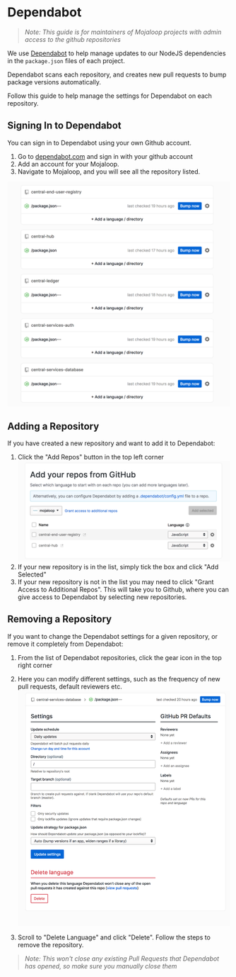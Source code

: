 # Dependabot

>_Note: This guide is for maintainers of Mojaloop projects with admin access to the github repositories_

We use [Dependabot](https://dependabot.com) to help manage updates to our NodeJS dependencies in the `package.json` files of each project.

Dependabot scans each repository, and creates new pull requests to bump package versions automatically.

Follow this guide to help manage the settings for Dependabot on each repository.

## Signing In to Dependabot

You can sign in to Dependabot using your own Github account.

1. Go to [dependabot.com](https://dependabot.com) and sign in with your github account
2. Add an account for your Mojaloop.
3. Navigate to Mojaloop, and you will see all the repository listed.

![Dependabot list of repos](./assets/images/dependabot/list.png)

## Adding a Repository

If you have created a new repository and want to add it to Dependabot:

1. Click the "Add Repos" button in the top left corner
![Dependabot add repos](./assets/images/dependabot/add_repo_1.png)
2. If your new repository is in the list, simply tick the box and click "Add Selected"
3. If your new repository is not in the list you may need to click "Grant Access to Additional Repos". This will take you to Github, where you can give access to Dependabot by selecting new repositories.


## Removing a Repository

If you want to change the Dependabot settings for a given repository, or remove it completely from Dependabot:

1. From the list of Dependabot repositories, click the gear icon in the top right corner
2. Here you can modify different settings, such as the frequency of new pull requests, default reviewers etc.
![Dependabot modify repo](./assets/images/dependabot/modify_repo.png)

3. Scroll to "Delete Language" and click "Delete". Follow the steps to remove the repository. 

>_Note: This won't close any existing Pull Requests that Dependabot has opened, so make sure you manually close them_